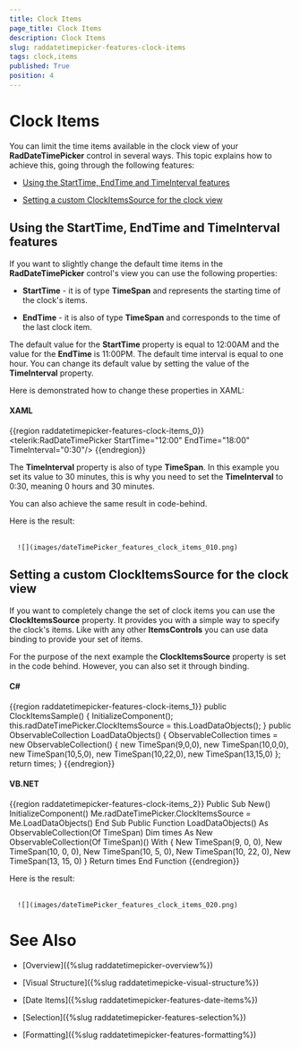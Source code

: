 ```yaml
---
title: Clock Items
page_title: Clock Items
description: Clock Items
slug: raddatetimepicker-features-clock-items
tags: clock,items
published: True
position: 4
---
```


# Clock Items



You can limit the time items available in the clock view of your __RadDateTimePicker__ control in several ways. This topic explains how to achieve this, going through the following features:

* [Using the StartTime, EndTime and TimeInterval features](#Using_the_StartTime,_EndTime_and_TimeInterval_features)

* [Setting a custom ClockItemsSource for the clock view](#Setting_a_custom_ClockItemsSource_for_the_clock_view)

## Using the StartTime, EndTime and TimeInterval features

If you want to slightly change the default time items in the __RadDateTimePicker__ control's view you can use the following properties:

* __StartTime__ - it is of type __TimeSpan__ and represents the starting time of the clock's items.

* __EndTime__ - it is also of type __TimeSpan__ and corresponds to the time of the last clock item.

The default value for the __StartTime__ property is equal to 12:00AM and the value for the __EndTime__ is 11:00PM. The default time interval is equal to one hour. You can change its default value by setting the value of the __TimeInterval__ property.

Here is demonstrated how to change these properties in XAML:

#### __XAML__

{{region raddatetimepicker-features-clock-items_0}}
	<telerik:RadDateTimePicker StartTime="12:00" EndTime="18:00" TimeInterval="0:30"/>
	{{endregion}}



>

The __TimeInterval__ property is also of type __TimeSpan__. In this example you set its value to 30 minutes, this is why you need to set the __TimeInterval__ to 0:30, meaning 0 hours and 30 minutes. 

You can also achieve the same result in code-behind.

Here is the result:




         
      ![](images/dateTimePicker_features_clock_items_010.png)

## Setting a custom ClockItemsSource for the clock view

If you want to completely change the set of clock items you can use the __ClockItemsSource__ property. It provides you with a simple way to specify the clock's items. Like with any other __ItemsControls__ you can use data binding to provide your set of items.

For the purpose of the next example the __ClockItemsSource__ property is set in the code behind. However, you can also set it through binding.

#### __C#__

{{region raddatetimepicker-features-clock-items_1}}
	public ClockItemsSample()
	{
	    InitializeComponent();
	    this.radDateTimePicker.ClockItemsSource = this.LoadDataObjects();
	}
	public ObservableCollection<TimeSpan> LoadDataObjects()
	{
	    ObservableCollection<TimeSpan> times = new ObservableCollection<TimeSpan>()
	    {
	        new TimeSpan(9,0,0),
	        new TimeSpan(10,0,0),
	        new TimeSpan(10,5,0),
	        new TimeSpan(10,22,0),
	        new TimeSpan(13,15,0)
	    };
	    return times;
	}
	{{endregion}}



#### __VB.NET__

{{region raddatetimepicker-features-clock-items_2}}
	Public Sub New()
	 InitializeComponent()
	 Me.radDateTimePicker.ClockItemsSource = Me.LoadDataObjects()
	End Sub
	Public Function LoadDataObjects() As ObservableCollection(Of TimeSpan)
	 Dim times As New ObservableCollection(Of TimeSpan)() With {
	  New TimeSpan(9, 0, 0),
	  New TimeSpan(10, 0, 0),
	  New TimeSpan(10, 5, 0),
	  New TimeSpan(10, 22, 0),
	  New TimeSpan(13, 15, 0)
	 }
	 Return times
	End Function
	{{endregion}}



Here is the result:




         
      ![](images/dateTimePicker_features_clock_items_020.png)

# See Also

 * [Overview]({%slug raddatetimepicker-overview%})

 * [Visual Structure]({%slug raddatetimepicke-visual-structure%})

 * [Date Items]({%slug raddatetimepicker-features-date-items%})

 * [Selection]({%slug raddatetimepicker-features-selection%})

 * [Formatting]({%slug raddatetimepicker-features-formatting%})
